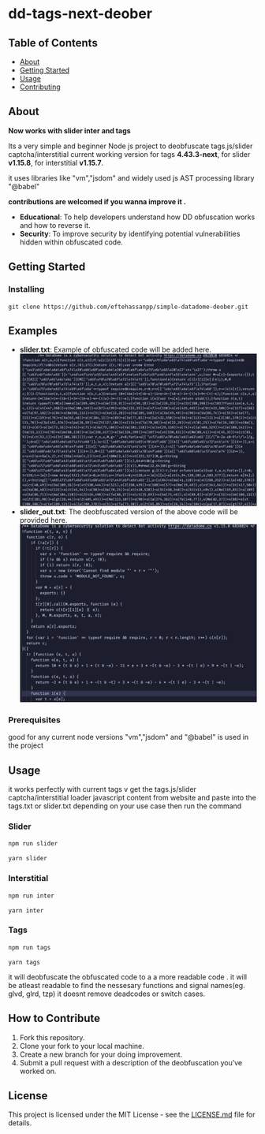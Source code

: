 # dd-tags-next-deober

## Table of Contents

- [About](#about)
- [Getting Started](#getting_started)
- [Usage](#usage)
- [Contributing](./CONTRIBUTING.md)

## About <a name = "about"></a>

**Now works with slider inter and tags**

<p>
Its a very simple and beginner Node js project to deobfuscate tags.js/slider captcha/interstitial
current working version for tags <b>4.43.3-next</b>, for slider <b>v1.15.8</b>, for interstitial <b>v1.15.7</b>.

it uses libraries like "vm","jsdom" and widely used js AST processing library "@babel"

</p>
<p><b>contributions are welcomed if you wanna improve it .</b></p>

- **Educational**: To help developers understand how DD obfuscation works and how to reverse it.
- **Security**: To improve security by identifying potential vulnerabilities hidden within obfuscated code.

## Getting Started <a name = "getting_started"></a>

### Installing

```
git clone https://github.com/eftehassanpp/simple-datadome-deober.git
```

## Examples

- **slider.txt**: Example of obfuscated code will be added here.
  ![obfuscated slider code](obfuscated.png)
- **slider_out.txt**: The deobfuscated version of the above code will be provided here.
  ![de-obfuscated slider code](deobed.png)

### Prerequisites

<p>
good for any current node versions
"vm","jsdom" and "@babel" is used in the project
</p>

## Usage <a name = "usage"></a>

it works perfectly with current tags v
get the tags.js/slider captcha/interstitial loader javascript content from website and paste into the tags.txt or slider.txt depending on your use case
then run the command

### Slider

```
npm run slider
```

```
yarn slider
```

### Interstitial

```
npm run inter
```

```
yarn inter
```

### Tags

```
npm run tags
```

```
yarn tags
```

it will deobfuscate the obfuscated code to a a more readable code . it will be atleast readable to find the nessesary functions and signal names(eg. glvd, glrd, tzp)
it doesnt remove deadcodes or switch cases.

## How to Contribute

1. Fork this repository.
2. Clone your fork to your local machine.
3. Create a new branch for your doing improvement.
4. Submit a pull request with a description of the deobfuscation you’ve worked on.

## License

This project is licensed under the MIT License - see the [LICENSE.md](LICENSE.md) file for details.
